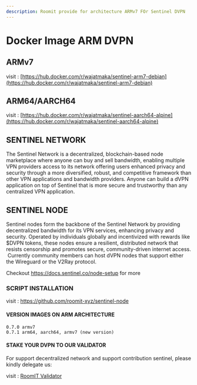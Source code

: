 ```yaml
---
description: Roomit provide for architecture ARMv7 FOr Sentinel DVPN
---
```


# Docker Image ARM DVPN

## ARMv7
visit : [https://hub.docker.com/r/wajatmaka/sentinel-arm7-debian](https://hub.docker.com/r/wajatmaka/sentinel-arm7-debian)

## ARM64/AARCH64
visit : [https://hub.docker.com/r/wajatmaka/sentinel-aarch64-alpine](https://hub.docker.com/r/wajatmaka/sentinel-aarch64-alpine)

## SENTINEL NETWORK

The Sentinel Network is a decentralized, blockchain-based node marketplace where anyone can buy and sell bandwidth, enabling multiple VPN providers access to its network offering users enhanced privacy and security through a more diversified, robust, and competitive framework than other VPN applications and bandwidth providers. Anyone can build a dVPN application on top of Sentinel that is more secure and trustworthy than any centralized VPN application.

## SENTINEL NODE

Sentinel nodes form the backbone of the Sentinel Network by providing decentralized bandwidth for its VPN services, enhancing privacy and security. Operated by individuals globally and incentivized with rewards like $DVPN tokens, these nodes ensure a resilient, distributed network that resists censorship and promotes secure, community-driven internet access. ‍ Currently community members can host dVPN nodes that support either the Wireguard or the V2Ray protocol.

Checkout https://docs.sentinel.co/node-setup for more

### SCRIPT INSTALLATION

visit : https://github.com/roomit-xyz/sentinel-node

#### VERSION IMAGES ON ARM ARCHITECTURE

```
0.7.0 armv7
0.7.1 arm64, aarch64, armv7 (new version)
```

#### STAKE YOUR DVPN TO OUR VALIDATOR

For support decentralized network and support contribution sentinel, please kindly delegate us:

visit : [RoomIT Validator](https://explorer.tendermint.roomit.xyz/sentinel-mainnet/staking/sentvaloper1pyn04fth38t9tvpa3fvfnn4xng06zsymthu6ua)
